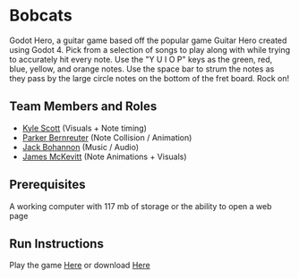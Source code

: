 # Bobcats

Godot Hero, a guitar game based off the popular game Guitar Hero created using Godot 4. Pick from a selection of songs to play along with while trying to accurately hit every note. 
Use the "Y U I O P" keys as the green, red, blue, yellow, and orange notes. Use the space bar to strum the notes as they pass by the large circle notes on the bottom 
of the fret board. Rock on!

## Team Members and Roles

* [Kyle Scott](https://github.com/kyle512/CIS350-HW2-Scott.git) (Visuals + Note timing)
* [Parker Bernreuter](https://github.com/pbernreuter/CIS350-HW2-Bernreuter.git) (Note Collision / Animation)
* [Jack Bohannon](https://github.com/jackbohan12/CIS350-HW2-Bohannon) (Music / Audio)
* [James McKevitt](https://github.com/jemckevitt/CIS350-HW2-McKevitt) (Note Animations + Visuals)

## Prerequisites

A working computer with 117 mb of storage or the ability to open a web page

## Run Instructions

Play the game [Here](https://kyle512.itch.io/godot-hero) or download [Here](https://kyle512.itch.io/godot-hero-exe)
